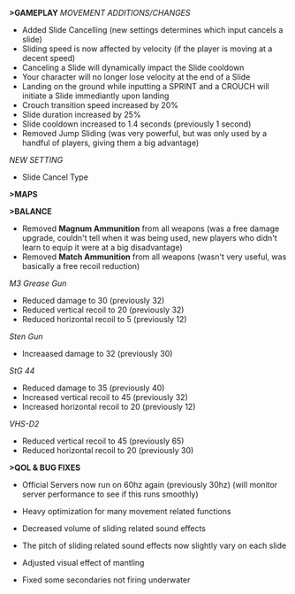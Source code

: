 **>GAMEPLAY**
*MOVEMENT ADDITIONS/CHANGES*
- Added Slide Cancelling (new settings determines which input cancels a slide)
- Sliding speed is now affected by velocity (if the player is moving at a decent speed)
- Canceling a Slide will dynamically impact the Slide cooldown
- Your character will no longer lose velocity at the end of a Slide
- Landing on the ground while inputting a SPRINT and a CROUCH will initiate a Slide immediantly upon landing
- Crouch transition speed increased by 20%
- Slide duration increased by 25%
- Slide cooldown increased to 1.4 seconds (previously 1 second)
- Removed Jump Sliding (was very powerful, but was only used by a handful of players, giving them a big advantage)

*NEW SETTING*
- Slide Cancel Type

**>MAPS**

**>BALANCE**
- Removed **Magnum Ammunition** from all weapons (was a free damage upgrade, couldn't tell when it was being used, new players who didn't learn to equip it were at a big disadvantage)
- Removed **Match Ammunition** from all weapons (wasn't very useful, was basically a free recoil reduction)

*M3 Grease Gun*
- Reduced damage to 30 (previously 32)
- Reduced vertical recoil to 20 (previously 32)
- Reduced horizontal recoil to 5 (previously 12)

*Sten Gun*
- Increaased damage to 32 (previously 30)

*StG 44*
- Reduced damage to 35 (previously 40)
- Increased vertical recoil to 45 (previously 32)
- Increased horizontal recoil to 20 (previously 12)

*VHS-D2*
- Reduced vertical recoil to 45 (previously 65)
- Reduced horizontal recoil to 20 (previously 30)

**>QOL & BUG FIXES**
- Official Servers now run on 60hz again (previously 30hz) (will monitor server performance to see if this runs smoothly)

- Heavy optimization for many movement related functions

- Decreased volume of sliding related sound effects

- The pitch of sliding related sound effects now slightly vary on each slide

- Adjusted visual effect of mantling

- Fixed some secondaries not firing underwater